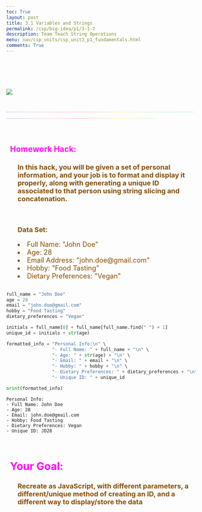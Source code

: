 ```yaml
---
toc: True
layout: post
title: 3.1 Variables and Strings
permalink: /csp/big-idea/p1/3-1-7
description: Team Teach String Operations
menu: nav/csp_units/csp_unit3_p1_fundamentals.html
comments: True
---
```


<html>
    <style>
        @keyframes bounce {
            0%, 20%, 50%, 80%, 100% {
                transform: translateY(0);
            }
            10%, 30%, 60%, 90% {
                transform: translateY(-30px);
            }
            40%, 70% {
                transform: translateY(-15px);
            }
        }
        @keyframes bounce2 {
            /* bounce */
            0%, 20%, 50%, 80%, 100% {
                transform: translateY(0);
            }
            10%, 30%, 60%, 90% {
                transform: translateY(-30px);
            }
            40%, 70% {
                transform: translateY(-15px);
            }
            /* flips */
            0%, 25% {
                transform: rotateZ(0deg);
            }
            25%, 50% {
                transform: rotateY(180deg);
            }
            50%, 75% {
                transform: rotateZ(180deg);
            }
            75%, 100% {
                transform: rotateY(0deg);
            }
        }
        h2{
            color: #ffd9d9;
        }
    </style>
    <br>
    <br>
    <br>
    <br>
    <br>
    <img style="animation: bounce2 3s ease infinite; max-width: 25%; filter: saturate(200%);" src="{{site.baseurl}}/images/p1group1images/img11.png">
    <br>
    <br>
    <p style="animation: bounce 3s ease infinite; background: linear-gradient(to right, #C9B1FF, #FFCAF2, #FFB2B1, #FFF3AD, #BCFFBC, #A2EDFF);-webkit-text-fill-color: transparent; -webkit-background-clip: text;"> ____________________________________________________________________________________________________________________________________________</p>
</html>


<br>
<h2>Homework Hack:</h2>
<h3>In this hack, you will be given a set of personal information, and your job is to format and display it properly, along with generating a unique ID associated to that person using string slicing and concatenation.</h3>
<br>
<h3>Data Set:</h3>
<li>Full Name: "John Doe"</li>
<li>Age: 28</li>
<li>Email Address: "john.doe@gmail.com"</li>
<li>Hobby: "Food Tasting"</li>
<li>Dietary Preferences: "Vegan"</li>
<br>
<style>
    h2 {
        color: #ff00fb;
        padding-left: 10px;
    }
    div {
        background-color: #33c9ff;
        border-radius: 10px;
    }
    li, h3 {
        color: #864d00;
        padding-left: 30px;
        font-size: 18px;
    }
</style>


```python
full_name = "John Doe"
age = 28
email = "john.doe@gmail.com"
hobby = "Food Tasting"
dietary_preferences = "Vegan"

initials = full_name[0] + full_name[full_name.find(" ") + 1] 
unique_id = initials + str(age) 

formatted_info = "Personal Info:\n" \
                 "- Full Name: " + full_name + "\n" \
                 "- Age: " + str(age) + "\n" \
                 "- Email: " + email + "\n" \
                 "- Hobby: " + hobby + "\n" \
                 "- Dietary Preferences: " + dietary_preferences + "\n" \
                 "- Unique ID: " + unique_id

print(formatted_info)

```

    Personal Info:
    - Full Name: John Doe
    - Age: 28
    - Email: john.doe@gmail.com
    - Hobby: Food Tasting
    - Dietary Preferences: Vegan
    - Unique ID: JD28


<br>
<h1>Your Goal:</h1>
<h3>Recreate as JavaScript, with different parameters, a different/unique method of creating an ID, and a different way to display/store the data</h3>
<br>
</body>
<style>
    h1 {
        color: #ff00fb;
        padding-left: 10px;
    }
    div {
        background-color: #33c9ff;
        border-radius: 10px;
    }
    h3 {
        color: #864d00;
        padding-left: 30px;
        font-size: 18px;
    }
</style>
